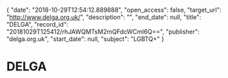{
  "date": "2018-10-29T12:54:12.889888", 
  "open_access": false, 
  "target_url": "http://www.delga.org.uk/", 
  "description": "", 
  "end_date": null, 
  "title": "DELGA", 
  "record_id": "20181029T125412/rhJAWQMTsM2mQFdcWCml6Q==", 
  "publisher": "delga.org.uk", 
  "start_date": null, 
  "subject": "LGBTQ+"
}

# DELGA

